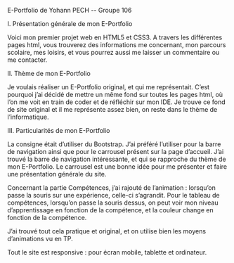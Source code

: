 E-Portfolio de Yohann PECH    --        Groupe 106


I. Présentation générale de mon E-Portfolio


Voici mon premier projet web en HTML5 et CSS3. A travers les différentes pages html, vous trouverez des informations me concernant, mon parcours scolaire, mes loisirs, et vous pourrez aussi me laisser un commentaire ou me contacter.


II. Thème de mon E-Portfolio


Je voulais réaliser un E-Portfolio original, et qui me représentait. C’est pourquoi j’ai décidé de mettre un même fond sur toutes les pages html, où l’on me voit en train de coder et de réfléchir sur mon IDE. Je trouve ce fond de site original et il me représente assez bien, on reste dans le thème de l’informatique.


III. Particularités de mon E-Portfolio


La consigne était d’utiliser du Bootstrap. J’ai préféré l’utiliser pour la barre de navigation ainsi que pour le carrousel présent sur la page d’accueil. J’ai trouvé la barre de navigation intéressante, et qui se rapproche du thème de mon E-Portfolio. Le carrousel est une bonne idée pour me présenter et faire une 
présentation générale du site.

Concernant la partie Compétences, j’ai rajouté de l’animation : lorsqu’on passe la souris sur une expérience, celle-ci s’agrandit. 
Pour le tableau de compétences, lorsqu’on passe la souris dessus, on peut voir mon niveau d’apprentissage en fonction de la compétence, et la couleur change en fonction de la compétence.

J’ai trouvé tout cela pratique et original, et on utilise bien les moyens d’animations vu en TP.

Tout le site est responsive : pour écran mobile, tablette et ordinateur.
